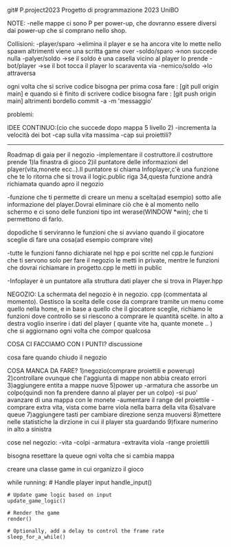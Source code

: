 git# P.project2023
Progetto di programmazione 2023 UniBO

NOTE:
-nelle mappe ci sono P per power-up, che dovranno essere diversi dai power-up che si comprano nello shop.

Collisioni:
-player/sparo ->elimina il player e se ha ancora vite lo mette nello spawn altrimenti viene una scritta game over 
-soldo/sparo  ->non succede nulla
-palyer/soldo ->se il soldo è una casella vicino al player lo prende
-bot/player   ->se il bot tocca il player lo scaraventa via
-nemico/soldo ->lo attraversa


ogni volta che si scrive codice bisogna per prima cosa fare : [git pull origin main] e quando si è finito di scrivere codice bisogna fare : [git push origin main] altrimenti bordello 
commit -a -m 'messaggio'

problemi:



IDEE CONTINUO:(cio che succede dopo mappa 5 livello 2)
-incrementa la velocità dei bot
-cap sulla vita massima
-cap sui proiettili?


------------------------------------
Roadmap di gaia per il negozio
-implementare il costruttore.il costruttore prende 1)la finastra di gioco 2)il puntatore delle informazioni del player(vita,monete ecc..).Il puntatore si chiama Infoplayer,c'è una funzione che te lo ritorna che si trova il logic.public riga 34,questa funzione andrà richiamata quando apro il negozio

-funzione che ti permette di creare un menu a scelta(ad esempio) sotto alle informazione del player.Dovrai eliminare ciò che è al momento nello schermo e ci sono delle funzioni tipo int werase(WINDOW *win); che ti permettono di farlo.

dopodiche ti serviranno le funzioni che si avviano quando il giocatore sceglie di fare una cosa(ad esempio comprare vite)

-tutte le funzioni fanno dichiarate nel hpp e poi scritte nel cpp.le funzioni che ti servono solo per fare il negozio le metti in private, mentre le funzioni che dovrai richiamare in progetto.cpp le metti in public


-Infoplayer è un puntatore alla struttura dati player che si trova in Player.hpp

NEGOZIO:
La schermata del negozio è in negozio. cpp (commentata al momento). Gestisco la scelta delle cose da comprare tramite un menu come quello nella home, e in base a quello che il giocatore sceglie, richiamo le funzioni dove controllo se si riescono a comprare le quantità scelte.
in alto a destra voglio inserire i dati del player ( quante vite ha, quante monete .. ) che si aggiornano ogni volta che compor qualcosa


COSA CI FACCIAMO CON I PUNTI?   discussione

cosa fare quando chiudo il negozio

COSA MANCA DA FARE?
1)negozio(comprare proiettili e powerup)
2)controllare ovunque che l'aggiunta di mappe non abbia creato errori
3)aggiungere entita a mappe nuove
5)power up
    -armatura che assorbe un colpo(quindi non fa prendere danno al player per un colpo)
    -si puo' avanzare di una mappa con le monete
    -aumentare il range del proiettile
    -comprare extra vita, vista come barre viola nella barra della vita
6)salvare queue
7)aggiungere tasti per cambiare direzione senza muoversi
8)mettere nelle statistiche la dirzione in cui il player sta guardando
9)fixare numerino in alto a sinistra



cose nel negozio:
-vita
-colpi
-armatura
-extravita viola
-range proiettili



bisogna resettare la queue ogni volta che si cambia mappa

creare una classe game in cui organizzo il gioco

while running:
    # Handle player input
    handle_input()

    # Update game logic based on input
    update_game_logic()

    # Render the game
    render()

    # Optionally, add a delay to control the frame rate
    sleep_for_a_while()